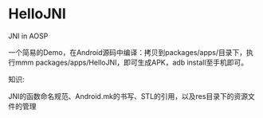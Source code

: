# HelloJNI
JNI in AOSP

一个简易的Demo，在Android源码中编译：拷贝到packages/apps/目录下，执行mmm packages/apps/HelloJNI，即可生成APK，adb install至手机即可。

知识:

JNI的函数命名规范、Android.mk的书写、STL的引用，以及res目录下的资源文件的管理
